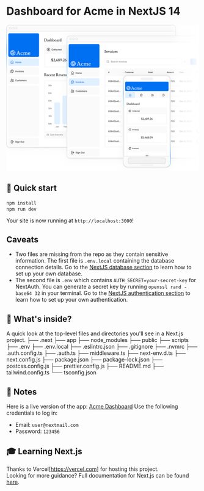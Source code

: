 # Dashboard for Acme in NextJS 14

<img src="./public/hero-desktop.png">

## 🚀 Quick start

```
npm install
npm run dev
```

Your site is now running at `http://localhost:3000`!

## Caveats

- Two files are missing from the repo as they contain sensitive information. The first file is `.env.local` containing the database connection details. Go to the [NextJS database section](https://nextjs.org/learn/dashboard-app/setting-up-your-database) to learn how to set up your own database.
- The second file is `.env` which contains `AUTH_SECRET=your-secret-key` for NextAuth. You can generate a secret key by running `openssl rand -base64 32` in your terminal. Go to the [NextJS authentication section](https://nextjs.org/learn/dashboard-app/adding-authentication) to learn how to set up your own authentication.

## 🧐 What's inside?

A quick look at the top-level files and directories you'll see in a Next.js project.
├── .next
├── app
├── node_modules
├── public
├── scripts
├── .env
├── .env.local
├── .eslintrc.json
├── .gitignore
├── .nvmrc
├── .auth.config.ts
├── .auth.ts
├── middleware.ts
├── next-env.d.ts
├── next.config.js
├── package.json
├── package-lock.json
├── postcss.config.js
├── prettier.config.js
├── README.md
├── tailwind.config.ts
└── tsconfig.json

## 📝 Notes

Here is a live version of the app: [Acme Dashboard](https://nextjs-dashboard-ps.vercel.app)
Use the following credentials to log in:

- Email: `user@nextmail.com`
- Password: `123456`

## 🎓 Learning Next.js

Thanks to Vercel[https://vercel.com] for hosting this project.<br>
Looking for more guidance? Full documentation for Next.js can be found [here](https://nextjs.org/learn).
